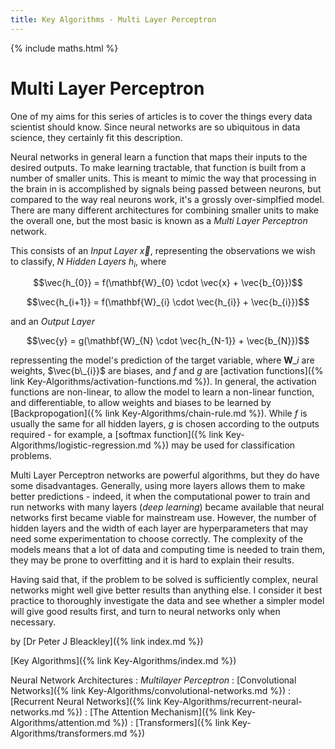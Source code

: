 ```yaml
---
title: Key Algorithms - Multi Layer Perceptron
---
```

{% include maths.html %}

# Multi Layer Perceptron

One of my aims for this series of articles is to cover the things every data scientist should know. Since neural networks are so ubiquitous in data science, they certainly fit this description.

Neural networks in general learn a function that maps their inputs to the desired outputs. To make learning tractable, that function is built from a number of smaller units. This is meant to mimic the way that processing in the brain in is accomplished by signals being passed between neurons, but compared to the way real neurons work, it's a grossly over-simplfied model. There are many different architectures for combining smaller units to make the overall one, but the most basic is known as a *Multi Layer Perceptron* network.

This consists of an *Input Layer* $\vec{x}$, representing the observations we wish to classify,
$N$ *Hidden Layers* $h_{i}$, where

$$\vec{h_{0}} = f(\mathbf{W}_{0} \cdot \vec{x} + \vec{b_{0}})$$

$$\vec{h_{i+1}} = f(\mathbf{W}_{i} \cdot \vec{h_{i}} + \vec{b_{i}})$$ 

and an *Output Layer*

$$\vec{y} = g(\mathbf{W}_{N} \cdot \vec{h_{N-1}} + \vec{b_{N}})$$

repressenting the model's prediction of the target variable, where  $\mathbf{W}\_{i}$ are weights, $\vec{b\_{i}}$ are biases, and $f$ and $g$ are [activation functions]({% link Key-Algorithms/activation-functions.md %}). In general, the activation functions are non-linear, to allow the model to learn a non-linear function, and differentiable, to allow weights and biases to be learned by [Backpropogation]({% link Key-Algorithms/chain-rule.md %}). While $f$ is usually the same for all hidden layers, $g$ is chosen according to the outputs required - for example, a [softmax function]({% link Key-Algorithms/logistic-regression.md %}) may be used for classification problems.

Multi Layer Perceptron networks are powerful algorithms, but they do have some disadvantages. Generally, using more layers allows them to make better predictions - indeed, it when the computational power to train and run networks with many layers (*deep learning*) became available that neural networks first became viable for mainstream use. However, the number of hidden layers and the width of each layer are hyperparameters that may need some experimentation to choose correctly. The complexity of the models means that a lot of data and computing time is needed to train them, they may be prone to overfitting and it is hard to explain their results.

Having said that, if the problem to be solved is sufficiently complex, neural networks might well give better results than anything else. I consider it best practice to thoroughly investigate the data and see whether a simpler model will give good results first, and turn to neural networks only when necessary.

by [Dr Peter J Bleackley]({% link index.md %})

[Key Algorithms]({% link Key-Algorithms/index.md %})

Neural Network Architectures
: *Multilayer Perceptron*
: [Convolutional Networks]({% link Key-Algorithms/convolutional-networks.md %})
: [Recurrent Neural Networks]({% link Key-Algorithms/recurrent-neural-networks.md %})
: [The Attention Mechanism]({% link Key-Algorithms/attention.md %})
: [Transformers]({% link Key-Algorithms/transformers.md %})
